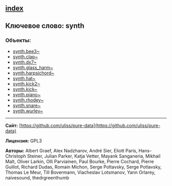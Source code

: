 [index](../index.html)
---

## Ключевое слово: synth

### Объекты:
* [synth.bee3~](../synth.bee3~.html)
* [synth.clap~](../synth.clap~.html)
* [synth.dx7~](../synth.dx7~.html)
* [synth.glass_harm~](../synth.glass_harm~.html)
* [synth.harpsichord~](../synth.harpsichord~.html)
* [synth.hat~](../synth.hat~.html)
* [synth.kick2~](../synth.kick2~.html)
* [synth.kick~](../synth.kick~.html)
* [synth.piano~](../synth.piano~.html)
* [synth.rhodey~](../synth.rhodey~.html)
* [synth.snare~](../synth.snare~.html)
* [synth.wurley~](../synth.wurley~.html)

---
**Сайт:** [https://github.com/uliss/pure-data](https://github.com/uliss/pure-data)

**Лицензия:** GPL3

**Авторы:** Albert Graef, Alex Nadzharov, André Sier, Eliott Paris, Hans-Christoph Steiner, Julian Parker, Katja Vetter, Mayank Sanganeria, Mikhail Malt, Oliver Larkin, Olli Parviainen, Paul Bourke, Pierre Cochard, Pierre Guillot, Richard Dudas, Romain Michon, Serge Poltavsky, Serge Potlavsky, Thomas Le Meur, Till Bovermann, Viacheslav Lotsmanov, Yann Orlarey, naivesound, thedrgreenthumb
